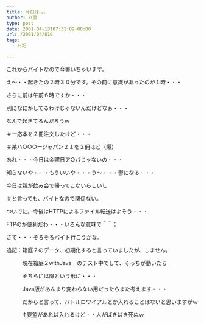 ```yaml
---
title: 今日は。。。
author: 八雲
type: post
date: 2001-04-13T07:31:09+00:00
url: /2001/04/810
tags:
  - 日記

---
```

これからバイトなので今書いちゃいます。

え～・・起きたの２時３０分です。その前に意識があったのが１時・・・
  
さらに前は午前６時ですか・・・

別になにかしてるわけじゃないんだけどなぁ・・・
  
なんで起きてるんだろうｗ
  
＃一応本を２冊注文したけど・・・
  
＃某ハ○○○ージャパン２１を２冊ほど（爆）
  
あれ・・・今日は金曜日ア○バじゃないの・・・
  
知らないや・・・もういいや・・・う～・・・鬱になる・・・

今日は親が飲み会で帰ってこないらしいし
  
＃と言っても、バイトなので関係ない。

ついでに。今後はHTTPによるファイル転送はよそう・・・
  
FTPのが便利だわ・・・いろんな意味で＾＾；
  
さて・・・そろそろバイト行こうかな。

追記：箱庭２のデータ、初期化すると言っていましたが、しません。
  
　　　現在箱庭２withJava　のテスト中でして、そっちが動いたら
  
　　　そちらに以降という形に・・・
  
　　　Java版があんまり変わらない用だったらまた考えます・・・
  
　　　だからと言って、バトルロワイアルとか入れることはないと思いますがｗ
  
　　　↑要望があれば入れるけど・・人がばきばき死ぬｗ
